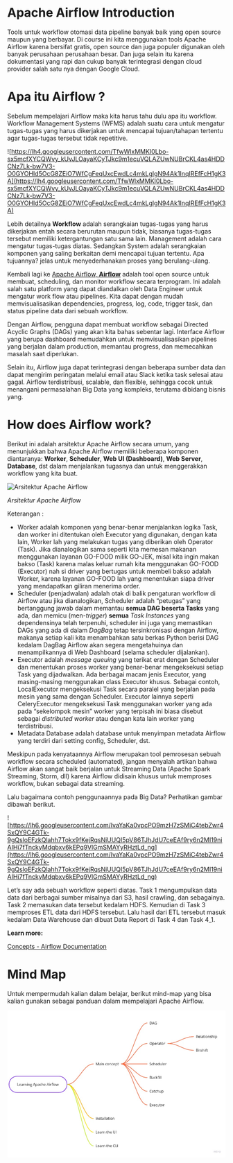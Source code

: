 # Apache Airflow Introduction

Tools untuk workflow otomasi data pipeline banyak baik yang open source maupun yang berbayar. Di course ini kita menggunakan tools Apache Airflow karena bersifat gratis, open source dan juga populer digunakan oleh banyak perusahaan perusahaan besar. Dan juga selain itu karena dokumentasi yang rapi dan cukup banyak terintegrasi dengan cloud provider salah satu nya dengan Google Cloud.

# **Apa itu Airflow ?**

Sebelum mempelajari Airflow maka kita harus tahu dulu apa itu workflow. Workflow Management Systems (WFMS) adalah suatu cara untuk mengatur tugas-tugas yang harus dikerjakan untuk mencapai tujuan/tahapan tertentu agar tugas-tugas tersebut tidak repetitive.

![https://lh4.googleusercontent.com/TfwWlxMMKI0Lbo-sx5mcfXYCQWvy_kUvJLOayaKCyTJkc9m1ecuVQLAZUwNUBrCKL4as4HDDCNz7Lk-bw7V3-O0GYOHId5OcG8ZEiO7WfCgFeqUxcEwdLc4mkLglgN94Ak1InqIREfFcH1gK3A](https://lh4.googleusercontent.com/TfwWlxMMKI0Lbo-sx5mcfXYCQWvy_kUvJLOayaKCyTJkc9m1ecuVQLAZUwNUBrCKL4as4HDDCNz7Lk-bw7V3-O0GYOHId5OcG8ZEiO7WfCgFeqUxcEwdLc4mkLglgN94Ak1InqIREfFcH1gK3A)

Lebih detailnya **Workflow** adalah serangkaian tugas-tugas yang harus dikerjakan entah secara berurutan maupun tidak, biasanya tugas-tugas tersebut memiliki ketergantungan satu sama lain. Management adalah cara mengatur tugas-tugas diatas. Sedangkan System adalah serangkaian komponen yang saling berkaitan demi mencapai tujuan tertentu. Apa tujuannya? jelas untuk menyederhanakan proses yang berulang-ulang.

Kembali lagi ke [Apache Airflow, **Airflow**](https://airflow.apache.org/) adalah tool open source untuk membuat, scheduling, dan monitor workflow secara terprogram. Ini adalah salah satu platform yang dapat diandalkan oleh Data Engineer untuk mengatur work flow atau pipelines. Kita dapat dengan mudah memvisualisasikan dependencies, progress, log, code, trigger task, dan status pipeline data dari sebuah workflow.

Dengan Airflow, pengguna dapat membuat workflow sebagai Directed Acyclic Graphs (DAGs) yang akan kita bahas sebentar lagi. Interface Airflow yang berupa dashboard memudahkan untuk memvisualisasikan pipelines yang berjalan dalam production, memantau progress, dan memecahkan masalah saat diperlukan.

Selain itu, Airflow juga dapat terintegrasi dengan beberapa sumber data dan dapat mengirim peringatan melalui email atau Slack ketika task selesai atau gagal. Airflow terdistribusi, scalable, dan flexible, sehingga cocok untuk menangani permasalahan Big Data yang kompleks, terutama dibidang bisnis yang.

# How does Airflow work?

Berikut ini adalah arsitektur Apache Airflow secara umum, yang menunjukkan bahwa Apache Airflow memiliki beberapa komponen diantaranya: **Worker**, **Scheduler**, **Web UI (Dashboard)**, **Web Server**, **Database**, dst dalam menjalankan tugasnya dan untuk menggerakkan workflow yang kita buat.

![*Arsitektur Apache Airflow*](https://lh6.googleusercontent.com/5dId6IM-B45YtvdsugfOLitS3HgQUhQUy6gQw0qSvv12PwXosyMSwz4YcxYsBn5_W43gXyQKlFo_-eRx3ttK1SHRB6ybdU142GQTEFDtLX45hTAbYD50tY6w4lA0WbKt8X214QNM90z4RStpaw)

*Arsitektur Apache Airflow*

Keterangan :

- Worker adalah komponen yang benar-benar menjalankan logika Task, dan worker ini ditentukan oleh Executor yang digunakan, dengan kata lain, Worker lah yang melakukan tugas yang diberikan oleh Operator (Task). Jika dianalogikan sama seperti kita memesan makanan menggunakan layanan GO-FOOD milik GO-JEK, misal kita ingin makan bakso (Task) karena malas keluar rumah kita menggunakan GO-FOOD (Executor) nah si driver yang bertugas untuk membeli bakso adalah Worker, karena layanan GO-FOOD lah yang menentukan siapa driver yang mendapatkan giliran menerima order.
- Scheduler (penjadwalan) adalah otak di balik pengaturan workflow di Airflow atau jika dianalogikan, Scheduler adalah “petugas” yang bertanggung jawab dalam memantau **semua DAG beserta Tasks** yang ada, dan memicu (men-*trigger*) **semua** *Task Instances* yang dependensinya telah terpenuhi, scheduler ini juga yang memastikan DAGs yang ada di dalam *DagBag* tetap tersinkronisasi dengan Airflow, makanya setiap kali kita menambahkan satu berkas Python berisi DAG kedalam DagBag Airflow akan segera mengetahuinya dan menampilkannya di Web Dashboard (selama scheduler dijalankan).
- Executor adalah *message queuing* yang terikat erat dengan Scheduler dan menentukan proses worker yang benar-benar mengeksekusi setiap Task yang dijadwalkan. Ada berbagai macam jenis Executor, yang masing-masing menggunakan class Executor khusus. Sebagai contoh, LocalExecutor mengeksekusi Task secara paralel yang berjalan pada mesin yang sama dengan Scheduler. Executor lainnya seperti CeleryExecutor mengeksekusi Task menggunakan worker yang ada pada “sekelompok mesin” worker yang terpisah ini biasa disebut sebagai *distributed worker* atau dengan kata lain worker yang terdistribusi.
- Metadata Database adalah database untuk menyimpan metadata Airflow yang terdiri dari setting config, Scheduler, dst.

Meskipun pada kenyataannya Airflow merupakan tool pemrosesan sebuah workflow secara scheduled (automated), jangan menyalah artikan bahwa Airflow akan sangat baik berjalan untuk Streaming Data (Apache Spark Streaming, Storm, dll) karena Airflow didisain khusus untuk memproses workflow, bukan sebagai data streaming.

Lalu bagaimana contoh penggunaannya pada Big Data? Perhatikan gambar dibawah berikut.

![https://lh6.googleusercontent.com/IvaYaKa0vpcPO9mzH7zSMiC4tebZwr4SxQY9C4GTk-9gQsloEFzkQlahh7Tokx9fKejRqsNiUUQI5pV86TJhJdU7ceEAf9ry6n2MI19niAIHi7fTnckyMdqbxv6kEPq9VlGmSMAYyRHztLd_ng](https://lh6.googleusercontent.com/IvaYaKa0vpcPO9mzH7zSMiC4tebZwr4SxQY9C4GTk-9gQsloEFzkQlahh7Tokx9fKejRqsNiUUQI5pV86TJhJdU7ceEAf9ry6n2MI19niAIHi7fTnckyMdqbxv6kEPq9VlGmSMAYyRHztLd_ng)

Let’s say ada sebuah workflow seperti diatas. Task 1 mengumpulkan data data dari berbagai sumber misalnya dari S3, hasil crawling, dan sebagainya. Task 2 memasukan data tersebut kedalam HDFS. Kemudian di Task 3 memproses ETL data dari HDFS tersebut. Lalu hasil dari ETL tersebut masuk kedalam Data Warehouse dan dibuat Data Report di Task 4 dan Task 4_1.

**Learn more:** 

[Concepts - Airflow Documentation](https://airflow.apache.org/docs/apache-airflow/stable/concepts/index.html)

# Mind Map

Untuk mempermudah kalian dalam belajar, berikut mind-map yang bisa kalian gunakan sebagai panduan dalam mempelajari Apache Airflow.

![Airflow Mind Map.jpg](Apache%20Airflow%20Introduction%2039f4a23c4a16449ba74c23c1083c421b/Airflow_Mind_Map.jpg)